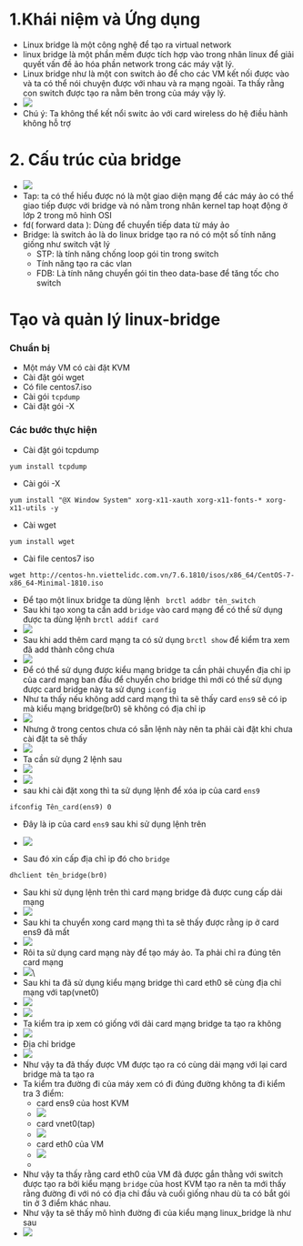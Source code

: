 # 1.Khái niệm và Ứng dụng 
- Linux bridge là một công nghệ để tạo ra virtual network 
- linux bridge là một phần mềm được tích hợp vào trong nhân linux để giải quyết vấn đề ảo hóa phần network trong các máy vật lý.
- Linux bridge như là một con switch ảo để cho các VM kết nối được vào và ta có thể nói chuyện được với nhau và ra mạng ngoài. Ta thấy rằng con switch được tạo ra nằm bên trong của máy vậy lý.
- ![](https://github.com/niemdinhtrong/NIEMDT/blob/master/KVM/images/Linux-bridge/2.png)
- Chú ý: Ta không thể kết nổi switc ảo với card wireless do hệ điều hành không hỗ trợ
# 2. Cấu trúc của bridge 
- ![](https://github.com/niemdinhtrong/NIEMDT/blob/master/KVM/images/Linux-bridge/1.png)
- Tap: ta có thể hiểu được nó là một giao diện mạng để các máy ảo có thể giao tiếp được với bridge và nó nằm trong nhân kernel tap hoạt động ở lớp 2 trong mô hình OSI
- fd( forward data ): Dùng để chuyển tiếp data từ máy ảo 
- Bridge: là switch ảo là do linux bridge tạo ra nó có một số tính năng giống như switch vật lý
    - STP: là tính năng chống loop gói tin trong switch 
    - Tính năng tạo ra các vlan 
    - FDB: Là tính năng chuyển gói tin theo data-base để tăng tốc cho switch
# Tạo và quản lý linux-bridge
### Chuẩn bị 
- Một máy VM có cài đặt KVM 
- Cài đặt gói wget
- Có file centos7.iso
- Cài gói `tcpdump`
- Cài đặt gói -X 

### Các bước thực hiện 
- Cài đặt gói tcpdump
```
yum install tcpdump 
```
- Cài gói -X
```
yum install "@X Window System" xorg-x11-xauth xorg-x11-fonts-* xorg-x11-utils -y
```
- Cài wget 
```
yum install wget 
```
- Cài file centos7 iso 
```
wget http://centos-hn.viettelidc.com.vn/7.6.1810/isos/x86_64/CentOS-7-x86_64-Minimal-1810.iso
```
-  Để tạo một linux bridge ta dùng lệnh ` brctl addbr tên_switch` 
- Sau khi tạo xong ta cần add `bridge` vào card mạng để có thể sử dụng được ta dùng lệnh `brctl addif card`
- ![](https://github.com/duckmak14/linux/blob/master/KVM/images/linux_bridge/screenshot.png)
- Sau khi add thêm card mạng ta có sử dụng `brctl show` để kiểm tra xem đã add thành công chưa
- ![](https://github.com/duckmak14/linux/blob/master/KVM/images/linux_bridge/screenshot_1.png)
- Để có thể sử dụng được kiểu mạng bridge ta cần phải chuyển địa chỉ ip của card mạng ban đầu để chuyển cho bridge thì mới có thể sử dụng được card bridge này  ta sử dụng `iconfig` 
- Như ta thấy nếu không  add card mạng thì ta sẽ thấy card `ens9` sẽ có ip mà kiểu mạng bridge(br0) sẽ không có địa chỉ ip 
- ![](https://github.com/duckmak14/linux/blob/master/KVM/images/linux_bridge/screenshot_5.png)
- Nhưng ở trong centos chưa có sẵn lệnh này nên ta phải cài đặt khi chưa cài đặt ta sẽ thấy 
- ![](https://github.com/duckmak14/linux/blob/master/KVM/images/linux_bridge/screenshot_2.png)
- Ta cần sử dụng 2 lệnh sau 
- ![](https://github.com/duckmak14/linux/blob/master/KVM/images/linux_bridge/screenshot_3.png)
- ![](https://github.com/duckmak14/linux/blob/master/KVM/images/linux_bridge/screenshot_4.png)
- sau khi cài đặt xong thì ta sử dụng lệnh để xóa ip của card `ens9`
```
ifconfig Tên_card(ens9) 0
```
- Đây là ip của card `ens9` sau khi sử dụng lệnh trên 
- ![](https://github.com/duckmak14/linux/blob/master/KVM/images/linux_bridge/update/screenshot_1.png)

- Sau đó xin cấp địa chỉ ip đó cho `bridge` 
```
dhclient tên_bridge(br0)
```
- Sau khi sử dụng lệnh trên thì card mạng bridge đã được cung cấp dải mạng 
- ![](https://github.com/duckmak14/linux/blob/master/KVM/images/linux_bridge/update/screenshot_2.png)
- Sau khi ta chuyển xong card mạng thì ta sẽ thấy được rằng ip ở card ens9 đã mất 
- ![](https://github.com/duckmak14/linux/blob/master/KVM/images/linux_bridge/screenshot_6.png)
- Rôi ta sử dụng card mạng này để tạo máy ảo. Ta phải chỉ ra đúng tên card mạng 
- ![](https://github.com/duckmak14/linux/blob/master/KVM/images/linux_bridge/screenshot_7.png)\
- Sau khi ta đã sử dụng kiểu mạng bridge thì card eth0 sẽ cùng địa chỉ mạng với tap(vnet0)
- ![](https://github.com/duckmak14/linux/blob/master/KVM/images/linux_bridge/update/screenshot_4.png)
- ![](https://github.com/duckmak14/linux/blob/master/KVM/images/linux_bridge/update/screenshot_3.png)
- Ta kiểm tra ip xem có giống với dải card mạng bridge ta tạo ra không 
- ![](https://github.com/duckmak14/linux/blob/master/KVM/images/linux_bridge/update/screenshot_3.png)
- Địa chỉ bridge
- ![](https://github.com/duckmak14/linux/blob/master/KVM/images/linux_bridge/update/screenshot_5.png)
- Như vậy ta đã thấy được VM được tạo ra có cùng dải mạng với lại card bridge mà ta tạo ra
- Ta kiểm tra đường đi của máy xem có đi đúng đường không ta đi kiểm tra 3 điểm: 
    - card ens9 của host KVM 
    - ![](https://github.com/duckmak14/linux/blob/master/KVM/images/linux_bridge/screenshot_10.png)
    - card vnet0(tap)
    - ![](https://github.com/duckmak14/linux/blob/master/KVM/images/linux_bridge/screenshot_12.png)
    - card eth0 của VM 
    - ![](https://github.com/duckmak14/linux/blob/master/KVM/images/linux_bridge/screenshot_13.png)
    - 
- Như vậy ta thấy rằng card eth0 của VM đã được gắn thằng với switch được tạo ra bởi kiểu mạng `bridge` của host KVM tạo ra nên ta mới thấy rằng đường đi với nó có địa chỉ đầu và cuối giống nhau dù ta có bắt gói tin ở 3 điểm khác nhau.
- Như vậy ta sẽ thấy mô hình đường đi của kiểu mạng linux_bridge là như sau 
- ![](https://github.com/duckmak14/linux/blob/master/KVM/images/NAT.lab/Untitled%20Diagram.png)